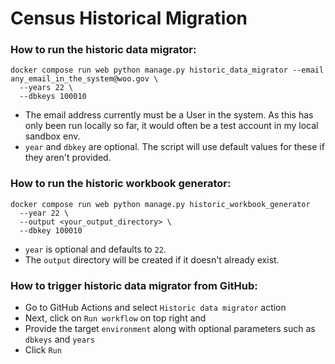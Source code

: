 # Census Historical Migration

### How to run the historic data migrator:
```
docker compose run web python manage.py historic_data_migrator --email any_email_in_the_system@woo.gov \
  --years 22 \
  --dbkeys 100010
```
- The email address currently must be a User in the system. As this has only been run locally so far, it would often be a test account in my local sandbox env.
- `year` and `dbkey` are optional. The script will use default values for these if they aren't provided.

### How to run the historic workbook generator:
```
docker compose run web python manage.py historic_workbook_generator
  --year 22 \
  --output <your_output_directory> \
  --dbkey 100010
```
- `year` is optional and defaults to `22`.
- The `output` directory will be created if it doesn't already exist.

### How to trigger historic data migrator from GitHub:
- Go to GitHub Actions and select `Historic data migrator` action
- Next, click on `Run workflow` on top right and 
- Provide the target `environment` along with optional parameters such as `dbkeys` and `years`
- Click `Run`
